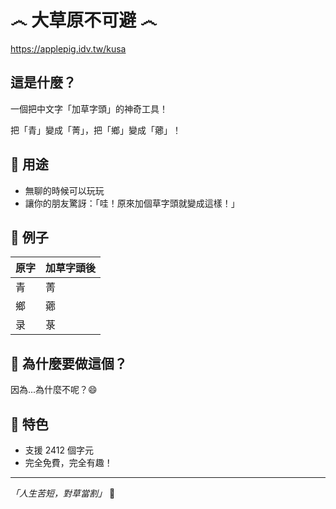# ෴ 大草原不可避 ෴

https://applepig.idv.tw/kusa

## 這是什麼？

一個把中文字「加草字頭」的神奇工具！

把「青」變成「菁」，把「鄉」變成「薌」！

## 🎯 用途

- 無聊的時候可以玩玩
- 讓你的朋友驚訝：「哇！原來加個草字頭就變成這樣！」

## 📝 例子

| 原字 | 加草字頭後 |
|------|------------|
| 青 | 菁 |
| 鄉 | 薌 |
| 录 | 菉 |

## 🤔 為什麼要做這個？

因為...為什麼不呢？😄

## 🎉 特色

- 支援 2412 個字元
- 完全免費，完全有趣！

---

*「人生苦短，對草當割」* 🌿
